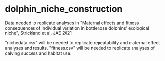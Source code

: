 # dolphin_niche_construction
Data needed to replicate analyses in "Maternal effects and fitness consequences of individual variation in bottlenose dolphins’ ecological niche", Strickland et al, JAE 2021

"nichedata.csv" will be needed to replicate repeatability and maternal effect analyses and results. 
"fitness.csv" will be needed to replicate analyses of calving success and habitat use.
